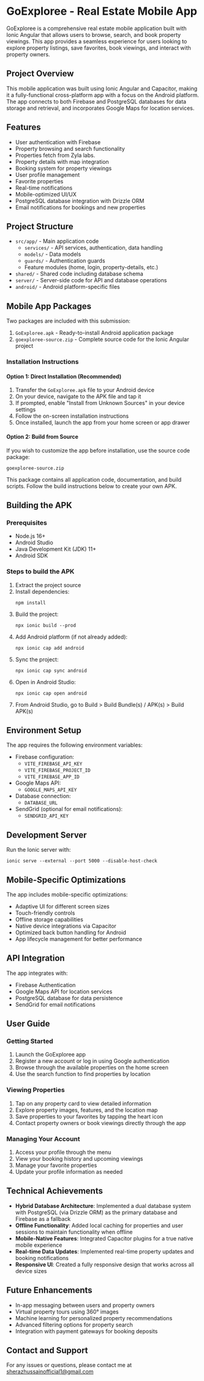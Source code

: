 # GoExploree - Real Estate Mobile App

GoExploree is a comprehensive real estate mobile application built with Ionic Angular that allows users to browse, search, and book property viewings. This app provides a seamless experience for users looking to explore property listings, save favorites, book viewings, and interact with property owners.

## Project Overview

This mobile application was built using Ionic Angular and Capacitor, making it a fully-functional cross-platform app with a focus on the Android platform. The app connects to both Firebase and PostgreSQL databases for data storage and retrieval, and incorporates Google Maps for location services.

## Features

- User authentication with Firebase
- Property browsing and search functionality
- Properties fetch from Zyla labs.
- Property details with map integration
- Booking system for property viewings
- User profile management
- Favorite properties
- Real-time notifications
- Mobile-optimized UI/UX
- PostgreSQL database integration with Drizzle ORM
- Email notifications for bookings and new properties

## Project Structure

- `src/app/` - Main application code
  - `services/` - API services, authentication, data handling
  - `models/` - Data models
  - `guards/` - Authentication guards
  - Feature modules (home, login, property-details, etc.)
- `shared/` - Shared code including database schema
- `server/` - Server-side code for API and database operations
- `android/` - Android platform-specific files

## Mobile App Packages

Two packages are included with this submission:
1. `GoExploree.apk` - Ready-to-install Android application package
2. `goexploree-source.zip` - Complete source code for the Ionic Angular project

### Installation Instructions

#### Option 1: Direct Installation (Recommended)
1. Transfer the `GoExploree.apk` file to your Android device
2. On your device, navigate to the APK file and tap it
3. If prompted, enable "Install from Unknown Sources" in your device settings
4. Follow the on-screen installation instructions
5. Once installed, launch the app from your home screen or app drawer

#### Option 2: Build from Source
If you wish to customize the app before installation, use the source code package:
```
goexploree-source.zip
```
This package contains all application code, documentation, and build scripts. Follow the build instructions below to create your own APK.

## Building the APK

### Prerequisites
- Node.js 16+
- Android Studio
- Java Development Kit (JDK) 11+
- Android SDK

### Steps to build the APK

1. Extract the project source
2. Install dependencies:
   ```
   npm install
   ```
3. Build the project:
   ```
   npx ionic build --prod
   ```
4. Add Android platform (if not already added):
   ```
   npx ionic cap add android
   ```
5. Sync the project:
   ```
   npx ionic cap sync android
   ```
6. Open in Android Studio:
   ```
   npx ionic cap open android
   ```
7. From Android Studio, go to Build > Build Bundle(s) / APK(s) > Build APK(s)

## Environment Setup

The app requires the following environment variables:

- Firebase configuration:
  - `VITE_FIREBASE_API_KEY`
  - `VITE_FIREBASE_PROJECT_ID`
  - `VITE_FIREBASE_APP_ID`
- Google Maps API:
  - `GOOGLE_MAPS_API_KEY`
- Database connection:
  - `DATABASE_URL`
- SendGrid (optional for email notifications):
  - `SENDGRID_API_KEY`

## Development Server

Run the Ionic server with:
```
ionic serve --external --port 5000 --disable-host-check
```

## Mobile-Specific Optimizations

The app includes mobile-specific optimizations:
- Adaptive UI for different screen sizes
- Touch-friendly controls
- Offline storage capabilities
- Native device integrations via Capacitor
- Optimized back button handling for Android
- App lifecycle management for better performance

## API Integration

The app integrates with:
- Firebase Authentication
- Google Maps API for location services
- PostgreSQL database for data persistence
- SendGrid for email notifications

## User Guide

### Getting Started
1. Launch the GoExploree app
2. Register a new account or log in using Google authentication
3. Browse through the available properties on the home screen
4. Use the search function to find properties by location

### Viewing Properties
1. Tap on any property card to view detailed information
2. Explore property images, features, and the location map
3. Save properties to your favorites by tapping the heart icon
4. Contact property owners or book viewings directly through the app

### Managing Your Account
1. Access your profile through the menu
2. View your booking history and upcoming viewings
3. Manage your favorite properties
4. Update your profile information as needed

## Technical Achievements

- **Hybrid Database Architecture**: Implemented a dual database system with PostgreSQL (via Drizzle ORM) as the primary database and Firebase as a fallback
- **Offline Functionality**: Added local caching for properties and user sessions to maintain functionality when offline
- **Mobile-Native Features**: Integrated Capacitor plugins for a true native mobile experience
- **Real-time Data Updates**: Implemented real-time property updates and booking notifications
- **Responsive UI**: Created a fully responsive design that works across all device sizes

## Future Enhancements

- In-app messaging between users and property owners
- Virtual property tours using 360° images
- Machine learning for personalized property recommendations
- Advanced filtering options for property search
- Integration with payment gateways for booking deposits

## Contact and Support

For any issues or questions, please contact me at sherazhussainofficial1@gmail.com
